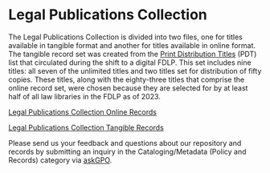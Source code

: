 
# Legal Publications Collection

The Legal Publications Collection is divided into two files, one for titles available in tangible format and another for titles available in online format. The tangible record set was created from the [Print Distribution Titles](https://www.fdlp.gov/file-repository-item/print-distribution-titles-pdt-list-12012023) (PDT) list that circulated during the shift to a digital FDLP. This set includes nine titles: all seven of the unlimited titles and two titles set for distribution of fifty copies. These titles, along with the eighty-three titles that comprise the online record set, were chosen because they are selected for by at least half of all law libraries in the FDLP as of 2023. 


[Legal Publications Collection Online Records](Legal_Publications_Collection/legal_publications_online_collection.md)

[Legal Publications Collection Tangible Records](Legal_Publications_Collection/legal_publications_tangible_collection.md)

Please send us your feedback and questions about our repository and records by submitting an inquiry in the Cataloging/Metadata (Policy and Records) category via [askGPO](https://ask.gpo.gov/s/).